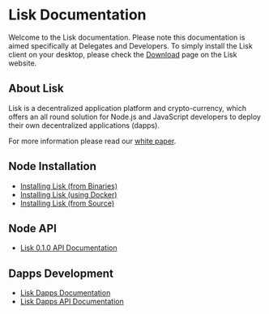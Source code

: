 # Lisk Documentation

Welcome to the Lisk documentation. Please note this documentation is aimed specifically at Delegates and Developers. To simply install the Lisk client on your desktop, please check the [Download](https://lisk.io/download) page on the Lisk website.

## About Lisk

Lisk is a decentralized application platform and crypto-currency, which offers an all round solution for Node.js and JavaScript developers to deploy their own decentralized applications (dapps).

For more information please read our [white paper](https://github.com/LiskHQ/lisk-whitepaper).

## Node Installation

* [Installing Lisk (from Binaries)](BinaryInstall.md)
* [Installing Lisk (using Docker)](DockerInstall.md)
* [Installing Lisk (from Source)](SourceInstall.md)

## Node API

* [Lisk 0.1.0 API Documentation](http://api.lisk.io/)

## Dapps Development

* [Lisk Dapps Documentation](https://github.com/LiskHQ/lisk-dapps-docs)
* [Lisk Dapps API Documentation](http://dapps-api.lisk.io/)
